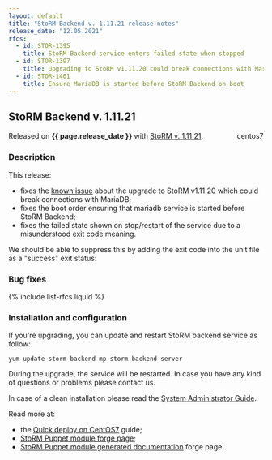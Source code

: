 ```yaml
---
layout: default
title: "StoRM Backend v. 1.11.21 release notes"
release_date: "12.05.2021"
rfcs:
  - id: STOR-1395
    title: StoRM Backend service enters failed state when stopped
  - id: STOR-1397
    title: Upgrading to StoRM v1.11.20 could break connections with MariaDB
  - id: STOR-1401
    title: Ensure MariaDB is started before StoRM Backend on boot
---
```


## StoRM Backend v. 1.11.21

Released on **{{ page.release_date }}** with [StoRM v. 1.11.21][release-notes].
<span style="float: right; margin-left: 8px;" class="label label-info">centos7</span>

### Description

This release:

* fixes the [known issue][known-issue-post] about the upgrade to StoRM v1.11.20 which could break connections with MariaDB;
* fixes the boot order ensuring that mariadb service is started before StoRM Backend;
* fixes the failed state shown on stop/restart of the service due to a misunderstood exit code meaning.

We should be able to suppress this by adding the exit code into the unit file as a "success" exit status:

### Bug fixes

{% include list-rfcs.liquid %}

### Installation and configuration

If you're upgrading, you can update and restart StoRM backend service as follow:

```
yum update storm-backend-mp storm-backend-server
```

During the upgrade, the service will be restarted.
In case you have any kind of questions or problems please contact us.

In case of a clean installation please read the [System Administrator Guide][storm-sysadmin-guide].

Read more at:
* the [Quick deploy on CentOS7][quickdeploy] guide;
* [StoRM Puppet module forge page][stormpuppetmodule];
* [StoRM Puppet module generated documentation][stormpuppetmoduledoc] forge page.


[release-notes]: {{site.baseurl}}/release-notes/StoRM-v1.11.21.html
[storm-sysadmin-guide]: {{site.baseurl}}/documentation/sysadmin-guide/1.11.21
[quickdeploy]: {{site.baseurl}}/documentation/documentation/sysadmin-guide/1.11.21/quick-deployments/centos7/index.html
[stormpuppetmodule]: https://forge.puppet.com/cnafsd/storm
[stormpuppetmoduledoc]: https://italiangrid.github.io/storm-puppet-module/

[known-issue-post]: {{site.baseurl}}/2021/04/30/storm-v1.11.20-known-issue.html